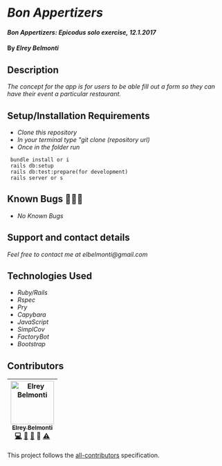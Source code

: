 # _Bon Appertizers_

#### _Bon Appertizers: Epicodus solo exercise, 12.1.2017_

#### By _**Elrey Belmonti**_

## Description

_The concept for the app is for users to be able fill out a form so they can have their event a particular restaurant._

## Setup/Installation Requirements
* _Clone this repository_
* _In your terminal type "git clone (repository url)_
* _Once in the folder run_
```
 bundle install or i
 rails db:setup
 rails db:test:prepare(for development)
 rails server or s
```
## Known Bugs 🐛🐛🐛

* _No Known Bugs_

## Support and contact details

_Feel free to contact me at elbelmonti@gmail.com_

## Technologies Used

* _Ruby/Rails_
* _Rspec_
* _Pry_
* _Capybara_
* _JavaScript_
* _SimplCov_
* _FactoryBot_
* _Bootstrap_

## Contributors

<!-- Contributors START
Elrey_Belmonti ElreyB https://github.com/ElreyB code doc bug design tests
Contributors END -->
<!-- Contributors table START -->
| <img src="https://avatars.githubusercontent.com/ElreyB?s=100" width="100" alt="Elrey Belmonti" /><br />[<sub>Elrey Belmonti</sub>](https://github.com/ElreyB)<br />[💻](https://github.com/ElreyB/word-definer/commits?author=ElreyB) [📖](https://github.com/ElreyB/word-definer/commits?author=ElreyB) [🐛](https://github.com/ElreyB/word-definer/issues?q=author%3AElreyB) 🎨 [⚠️](https://github.com/ElreyB/word-definer/commits?author=ElreyB) |
| :---: |
<!-- Contributors table END -->
This project follows the [all-contributors](https://github.com/kentcdodds/all-contributors) specification.
